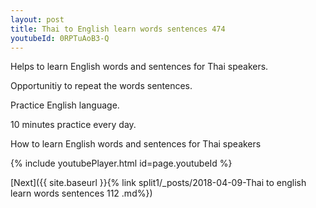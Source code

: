 ```yaml
---
layout: post
title: Thai to English learn words sentences 474 
youtubeId: 0RPTuAoB3-Q
---
```

 
 
Helps to learn English words and sentences for Thai speakers.

Opportunitiy to repeat the words sentences. 

Practice English language. 
 
10 minutes practice every day. 
 
How to learn English words and sentences for Thai speakers 
 
{% include youtubePlayer.html id=page.youtubeId %}
 
 
[Next]({{ site.baseurl }}{% link  split1/_posts/2018-04-09-Thai to english learn words sentences 112 .md%})
 
